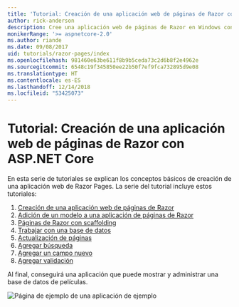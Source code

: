 ```yaml
---
title: 'Tutorial: Creación de una aplicación web de páginas de Razor con ASP.NET Core'
author: rick-anderson
description: Cree una aplicación web de páginas de Razor en Windows con Visual Studio, ASP.NET Core y EF Core.
monikerRange: '>= aspnetcore-2.0'
ms.author: riande
ms.date: 09/08/2017
uid: tutorials/razor-pages/index
ms.openlocfilehash: 981460e63be611f8b9b5ceda73c2d6b8f2e4962e
ms.sourcegitcommit: 6548c19f345850ee22b50f7ef9fca732895d9e08
ms.translationtype: HT
ms.contentlocale: es-ES
ms.lasthandoff: 12/14/2018
ms.locfileid: "53425073"
---
```

# <a name="tutorial-create-a-razor-pages-web-app-with-aspnet-core"></a>Tutorial: Creación de una aplicación web de páginas de Razor con ASP.NET Core

En esta serie de tutoriales se explican los conceptos básicos de creación de una aplicación web de Razor Pages. La serie del tutorial incluye estos tutoriales:

1. [Creación de una aplicación web de páginas de Razor](xref:tutorials/razor-pages/razor-pages-start)
1. [Adición de un modelo a una aplicación de páginas de Razor](xref:tutorials/razor-pages/model)
1. [Páginas de Razor con scaffolding](xref:tutorials/razor-pages/page)
1. [Trabajar con una base de datos](xref:tutorials/razor-pages/sql)
1. [Actualización de páginas](xref:tutorials/razor-pages/da1)
1. [Agregar búsqueda](xref:tutorials/razor-pages/search)
1. [Agregar un campo nuevo](xref:tutorials/razor-pages/new-field)
1. [Agregar validación](xref:tutorials/razor-pages/validation)

Al final, conseguirá una aplicación que puede mostrar y administrar una base de datos de películas.

![Página de ejemplo de una aplicación de ejemplo](index/_static/sample-page.png)
